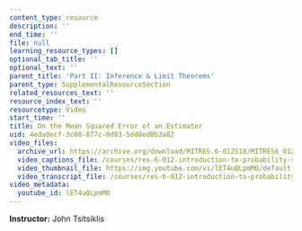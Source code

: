 ```yaml
---
content_type: resource
description: ''
end_time: ''
file: null
learning_resource_types: []
optional_tab_title: ''
optional_text: ''
parent_title: 'Part II: Inference & Limit Theorems'
parent_type: SupplementalResourceSection
related_resources_text: ''
resource_index_text: ''
resourcetype: Video
start_time: ''
title: On the Mean Squared Error of an Estimator
uid: 4eda0ecf-3c08-877c-0d03-5dd8ed8b3a82
video_files:
  archive_url: https://archive.org/download/MITRES.6-012S18/MITRES6_012S18_L20-04_300k.mp4
  video_captions_file: /courses/res-6-012-introduction-to-probability-spring-2018/8926f026ea845707b3edb35af647099c_lET4uQLpmM0.vtt
  video_thumbnail_file: https://img.youtube.com/vi/lET4uQLpmM0/default.jpg
  video_transcript_file: /courses/res-6-012-introduction-to-probability-spring-2018/0264080f154fe2519e1741853cd1b358_lET4uQLpmM0.pdf
video_metadata:
  youtube_id: lET4uQLpmM0
---
```


**Instructor:** John Tsitsiklis